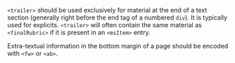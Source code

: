 `<trailer>` should be used exclusively for material at the end of a text section (generally right before the end tag of a numbered `div`). It is typically used for explicits. `<trailer>` will often contain the same material as `<finalRubric>` if it is present in an `<msItem>` entry.

Extra-textual information in the bottom margin of a page should be encoded with `<fw>` or `<ab>`.
